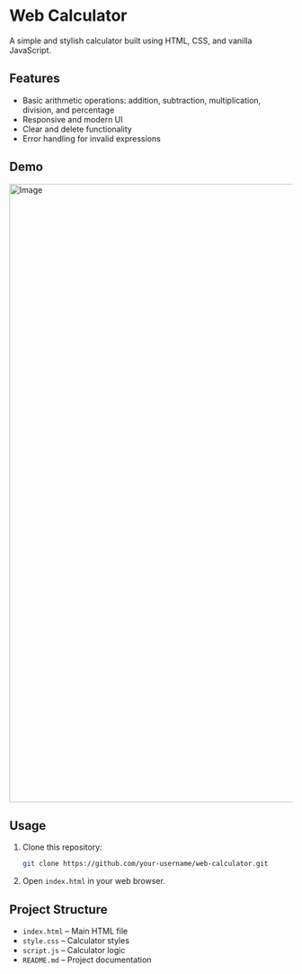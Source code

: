 # Web Calculator

A simple and stylish calculator built using HTML, CSS, and vanilla JavaScript.

## Features

- Basic arithmetic operations: addition, subtraction, multiplication, division, and percentage
- Responsive and modern UI
- Clear and delete functionality
- Error handling for invalid expressions

## Demo
<img width="1714" height="1098" alt="Image" src="https://github.com/user-attachments/assets/3b0cbb3e-9365-4ecb-ab5a-5ea8e5607944" />

## Usage

1. Clone this repository:
   ```sh
   git clone https://github.com/your-username/web-calculator.git
   ```
2. Open `index.html` in your web browser.

## Project Structure

- `index.html` – Main HTML file
- `style.css` – Calculator styles
- `script.js` – Calculator logic
- `README.md` – Project documentation
